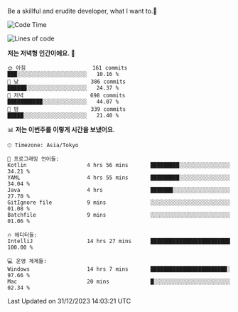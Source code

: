 Be a skillful and erudite developer, what I want to.👶

<!--START_SECTION:waka-->
![Code Time](http://img.shields.io/badge/Code%20Time-389%20hrs%2035%20mins-blue)

![Lines of code](https://img.shields.io/badge/%EC%A0%80%EB%8A%94%20%EC%97%AC%ED%83%9C%EA%B9%8C%EC%A7%80%20-748.8%20thousand%20%EC%A4%84%EC%9D%98%20%EC%BD%94%EB%93%9C%EB%A5%BC%20%EC%9E%91%EC%84%B1%ED%96%88%EC%96%B4%EC%9A%94.-blue)

**저는 저녁형 인간이에요. 🦉** 

```text
🌞 아침                     161 commits         ███░░░░░░░░░░░░░░░░░░░░░░   10.16 % 
🌆 낮　                     386 commits         ██████░░░░░░░░░░░░░░░░░░░   24.37 % 
🌃 저녁                     698 commits         ███████████░░░░░░░░░░░░░░   44.07 % 
🌙 밤　                     339 commits         █████░░░░░░░░░░░░░░░░░░░░   21.40 % 
```


📊 **저는 이번주를 이렇게 시간을 보냈어요.** 

```text
🕑︎ Timezone: Asia/Tokyo

💬 프로그래밍 언어들: 
Kotlin                   4 hrs 56 mins       █████████░░░░░░░░░░░░░░░░   34.21 % 
YAML                     4 hrs 55 mins       █████████░░░░░░░░░░░░░░░░   34.04 % 
Java                     4 hrs               ███████░░░░░░░░░░░░░░░░░░   27.70 % 
GitIgnore file           9 mins              ░░░░░░░░░░░░░░░░░░░░░░░░░   01.08 % 
Batchfile                9 mins              ░░░░░░░░░░░░░░░░░░░░░░░░░   01.06 % 

🔥 에디터들: 
IntelliJ                 14 hrs 27 mins      █████████████████████████   100.00 % 

💻 운영 체제들: 
Windows                  14 hrs 7 mins       ████████████████████████░   97.66 % 
Mac                      20 mins             █░░░░░░░░░░░░░░░░░░░░░░░░   02.34 % 
```


 Last Updated on 31/12/2023 14:03:21 UTC
<!--END_SECTION:waka-->
